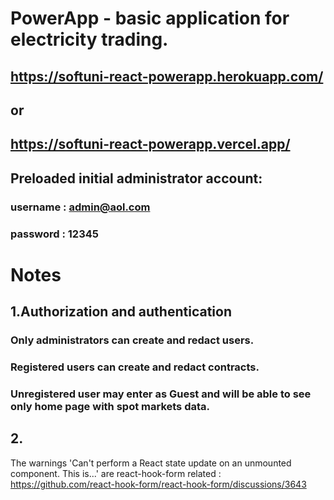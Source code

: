 # PowerApp - basic application for electricity trading. 
## https://softuni-react-powerapp.herokuapp.com/
## or
## https://softuni-react-powerapp.vercel.app/


## Preloaded initial administrator account: 
### username : admin@aol.com
### password : 12345
# Notes
## 1.Authorization and authentication
### Only administrators can create and redact users.
### Registered users can create and redact contracts.
### Unregistered user may enter as Guest and will be able to see only home page with spot markets data.
## 2.
The warnings 'Can't perform a React state update on an unmounted component. This is...' are react-hook-form related : https://github.com/react-hook-form/react-hook-form/discussions/3643


